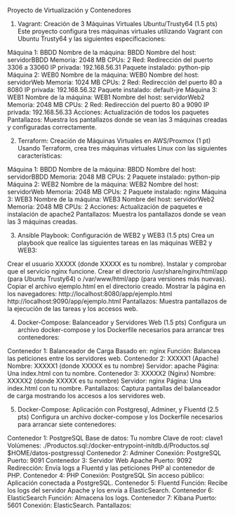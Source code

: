 Proyecto de Virtualización y Contenedores
1. Vagrant: Creación de 3 Máquinas Virtuales Ubuntu/Trusty64 (1.5 pts)
Este proyecto configura tres máquinas virtuales utilizando Vagrant con Ubuntu Trusty64 y las siguientes especificaciones:

Máquina 1: BBDD
Nombre de la máquina: BBDD
Nombre del host: servidorBBDD
Memoria: 2048 MB
CPUs: 2
Red: Redirección del puerto 3306 a 33060
IP privada: 192.168.56.31
Paquete instalado: python-pip
Máquina 2: WEB0
Nombre de la máquina: WEB0
Nombre del host: servidorWeb
Memoria: 1024 MB
CPUs: 2
Red: Redirección del puerto 80 a 8080
IP privada: 192.168.56.32
Paquete instalado: default-jre
Máquina 3: WEB1
Nombre de la máquina: WEB1
Nombre del host: servidorWeb2
Memoria: 2048 MB
CPUs: 2
Red: Redirección del puerto 80 a 9090
IP privada: 192.168.56.33
Acciones: Actualización de todos los paquetes
Pantallazos:
Muestra los pantallazos donde se vean las 3 máquinas creadas y configuradas correctamente.

2. Terraform: Creación de Máquinas Virtuales en AWS/Proxmox (1 pt)
Usando Terraform, crea tres máquinas virtuales Linux con las siguientes características:

Máquina 1: BBDD
Nombre de la máquina: BBDD
Nombre del host: servidorBBDD
Memoria: 2048 MB
CPUs: 2
Paquete instalado: python-pip
Máquina 2: WEB2
Nombre de la máquina: WEB2
Nombre del host: servidorWeb
Memoria: 2048 MB
CPUs: 2
Paquete instalado: nginx
Máquina 3: WEB3
Nombre de la máquina: WEB3
Nombre del host: servidorWeb2
Memoria: 2048 MB
CPUs: 2
Acciones: Actualización de paquetes e instalación de apache2
Pantallazos:
Muestra los pantallazos donde se vean las 3 máquinas creadas.

3. Ansible Playbook: Configuración de WEB2 y WEB3 (1.5 pts)
Crea un playbook que realice las siguientes tareas en las máquinas WEB2 y WEB3:

Crear el usuario XXXXX (donde XXXXX es tu nombre).
Instalar y comprobar que el servicio nginx funcione.
Crear el directorio /usr/share/nginx/html/app (para Ubuntu Trusty64) o /var/www/html/app (para versiones más nuevas).
Copiar el archivo ejemplo.html en el directorio creado.
Mostrar la página en los navegadores:
http://localhost:8080/app/ejemplo.html
http://localhost:9090/app/ejemplo.html
Pantallazos:
Muestra pantallazos de la ejecución de las tareas y los accesos web.

4. Docker-Compose: Balanceador y Servidores Web (1.5 pts)
Configura un archivo docker-compose y los Dockerfile necesarios para arrancar tres contenedores:

Contenedor 1: Balanceador de Carga
Basado en: nginx
Función: Balancea las peticiones entre los servidores web.
Contenedor 2: XXXXX1 (Apache)
Nombre: XXXXX1 (donde XXXXX es tu nombre)
Servidor: apache
Página: Una index.html con tu nombre.
Contenedor 3: XXXXX2 (Nginx)
Nombre: XXXXX2 (donde XXXXX es tu nombre)
Servidor: nginx
Página: Una index.html con tu nombre.
Pantallazos:
Captura pantallas del balanceador de carga mostrando los accesos a los servidores web.

5. Docker-Compose: Aplicación con Postgresql, Adminer, y Fluentd (2.5 pts)
Configura un archivo docker-compose y los Dockerfile necesarios para arrancar siete contenedores:

Contenedor 1: PostgreSQL
Base de datos: Tu nombre
Clave de root: clave1
Volúmenes:
./Productos.sql:/docker-entrypoint-initdb.d/Productos.sql
$HOME/datos-postgressql
Contenedor 2: Adminer
Conexión: PostgreSQL
Puerto: 9091
Contenedor 3: Servidor Web Apache
Puerto: 9092
Redirección: Envía logs a Fluentd y las peticiones PHP al contenedor de PHP.
Contenedor 4: PHP
Conexión: PostgreSQL
Sin acceso público: Aplicación conectada a PostgreSQL.
Contenedor 5: Fluentd
Función: Recibe los logs del servidor Apache y los envía a ElasticSearch.
Contenedor 6: ElasticSearch
Función: Almacena los logs.
Contenedor 7: Kibana
Puerto: 5601
Conexión: ElasticSearch.
Pantallazos:
